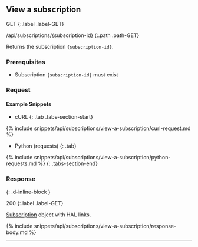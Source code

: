 ## View a subscription

GET
{:.label .label-GET}

/api/subscriptions/{subscription-id}
{:.path .path-GET}

Returns the subscription `{subscription-id}`.

### Prerequisites
- Subscription `{subscription-id}` must exist

### Request
#### Example Snippets
- cURL
{: .tab .tabs-section-start}

{% include snippets/api/subscriptions/view-a-subscription/curl-request.md %}

- Python (requests)
{: .tab}

{% include snippets/api/subscriptions/view-a-subscription/python-requests.md %}
{: .tabs-section-end}

### Response
{: .d-inline-block }

200
{:.label .label-GET}

[Subscription](#subscription) object with HAL links.

{% include snippets/api/subscriptions/view-a-subscription/response-body.md %}

---
